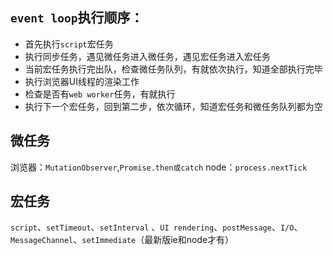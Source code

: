 
## `event loop`执行顺序：
- 首先执行`script`宏任务
- 执行同步任务，遇见微任务进入微任务，遇见宏任务进入宏任务
- 当前宏任务执行完出队，检查微任务队列，有就依次执行，知道全部执行完毕
- 执行浏览器UI线程的渲染工作
- 检查是否有`web worker`任务，有就执行
- 执行下一个宏任务，回到第二步，依次循环，知道宏任务和微任务队列都为空

## 微任务
浏览器：`MutationObserver`,`Promise.then或catch`
node：`process.nextTick`


## 宏任务
`script`、`setTimeout`、`setInterval` 、`UI rendering`、`postMessage`、`I/O`、`MessageChannel`、`setImmediate`（最新版ie和node才有）